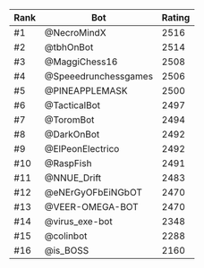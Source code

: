 Rank|Bot|Rating
---|---|---
#1|@NecroMindX|2516
#2|@tbhOnBot|2514
#3|@MaggiChess16|2508
#4|@Speeedrunchessgames|2506
#5|@PINEAPPLEMASK|2500
#6|@TacticalBot|2497
#7|@ToromBot|2494
#8|@DarkOnBot|2492
#9|@ElPeonElectrico|2492
#10|@RaspFish|2491
#11|@NNUE_Drift|2483
#12|@eNErGyOFbEiNGbOT|2470
#13|@VEER-OMEGA-BOT|2470
#14|@virus_exe-bot|2348
#15|@colinbot|2288
#16|@is_BOSS|2160
